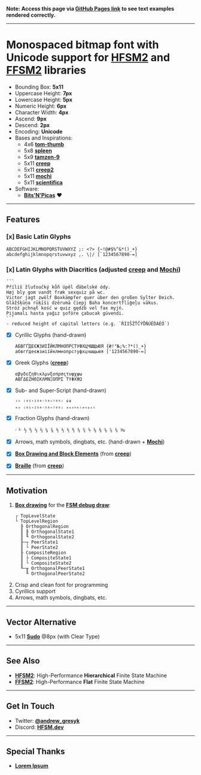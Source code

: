 **Note: Access this page via [GitHub Pages link](https://font.hfsm.dev) to see text examples rendered correctly.**

---

# Monospaced bitmap font with Unicode support for **[HFSM2](https://hfsm.dev)** and **[FFSM2](https://flat.hfsm.dev)** libraries

- Bounding Box: **5x11**
- Uppercase Height: **7px**
- Lowercase Height: **5px**
- Numeric Height: **6px**
- Character Width: **4px**
- Ascend: **9px**
- Descend: **2px**
- Encoding: **Unicode**
- Bases and Inspirations:
    - 4x6 **[tom-thumb](https://robey.lag.net/2010/01/23/tiny-monospace-font.html)**
    - 5x8 **[spleen](https://github.com/fcambus/spleen)**
    - 5x9 **[tamzen-9](https://github.com/sunaku/tamzen-font#tamzen-9)**
    - 5x11 **[creep](https://github.com/romeovs/creep)**
    - 5x11 **[creep2](https://github.com/raymond-w-ko/creep2)**
    - 5x11 **[mochi](https://addy-dclxvi.github.io/post/bitmap-fonts/#mochi)**
    - 5x11 **[scientifica](https://github.com/nerdypepper/scientifica)**
- Software:
    - **[Bits'N'Picas](https://github.com/kreativekorp/bitsnpicas)** ❤

---

## Features

### [x] Basic Latin Glyphs

```
ABCDEFGHIJKLMNOPQRSTUVWXYZ ;: <?> {~!@#$%^&*()_+}
abcdefghijklmnopqrstuvwxyz ,. \|/ [`1234567890-=]
```

### [x] Latin Glyphs with Diacritics (adjusted **[creep](https://github.com/romeovs/creep)** and **[Mochi](https://addy-dclxvi.github.io/post/bitmap-fonts/#mochi)**)

    ```
    Příliš žluťoučký kůň úpěl ďábelské ódy.
    Høj bly gom vandt fræk sexquiz på wc.
    Victor jagt zwölf Boxkämpfer quer über den großen Sylter Deich.
    Glāžšķūņa rūķīši dzērumā čiepj Baha koncertflīģeļu vākus.
    Stróż pchnął kość w quiz gędźb vel fax myjń.
    Pijamalı hasta yağız şoföre çabucak güvendi.
    ```
    - reduced height of capital letters (e.g. `ŘÍIŠŽŤČÝŮŇÚĚĎÁÉÓ`)

- [x] Cyrillic Glyphs (hand-drawn)
    ```
    АБВГҐДЕЄЖЗИІЇЙКЛМНОПРСТУФХЦЧШЩЬЮЯ {₴!"№;%:?*()_+}
    абвгґдеєжзиіїйклмнопрстуфхцчшщьюя ['1234567890-=]
    ```

- [x] Greek Glyphs (**[creep](https://github.com/romeovs/creep)**)
    ```
    αβγδεζηθικλμνξοπρσςτυφχψω
    ΑΒΓΔΕΖΗΘΙΚΛΜΝΞΟΠΡΣ ΤΥΦΧΨΩ
    ```

- [x] Sub- and Super-Script (hand-drawn)
    ```
    ⁱⁿ ⁽⁰¹⁺²³⁴⁻⁵⁶⁼⁷⁸⁹⁾ ºª
    ₑₔ ₍₀₁₊₂₃₄₋₅₆₌₇₈₉₎ ₐₒₓₕₖₗₘₙₚₛₜ
    ```

- [x] Fraction Glyphs (hand-drawn)
    ```
    ⁄ ⅟ ½ ↉ ⅓ ⅔ ¼ ¾ ⅕ ⅖ ⅗ ⅘ ⅙ ⅚ ⅐ ⅛ ⅜ ⅝ ⅞ ⅑ ⅒
    ```

- [x] Arrows, math symbols, dingbats, etc. (hand-drawn + **[Mochi](https://addy-dclxvi.github.io/post/bitmap-fonts/#mochi)**)

- [x] **[Box Drawing and Block Elements](https://github.com/romeovs/creep#box-drawing)** (from **[creep](https://github.com/romeovs/creep)**)

- [x] **[Braille](https://github.com/romeovs/creep#braille-and-drawille)** (from **[creep](https://github.com/romeovs/creep)**)

---

## Motivation

1. [**Box drawing**](https://github.com/romeovs/creep#box-drawing) for the [**FSM debug draw**](https://gresyk.dev/features/2018/01/15/hfsm-magic.html):
    ```
    ┌ TopLevelState
    └ TopLevelRegion
      ╟ OrthogonalRegion
      ║ ╟ OrthogonalState1
      ║ ╙ OrthogonalState2
      ╟─┬ PeerState1
      ║ └ PeerState2
      ╟ CompositeRegion
      ║ ├ CompositeState1
      ║ └ CompositeState2
      ╙─╥ OrthogonalPeerState1
        ╙ OrthogonalPeerState2
    ```
1. Crisp and clean font for programming
1. Cyrillics support
1. Arrows, math symbols, dingbats, etc.

---

## Vector Alternative

- 5x11 **[Sudo](https://www.kutilek.de/sudo-font/)** @8px (with Clear Type)

---

## See Also

- **[HFSM2](https://hfsm.dev)**: High-Performance **Hierarchical** Finite State Machine
- **[FFSM2](https://flat.hfsm.dev)**: High-Performance **Flat** Finite State Machine

---

## Get In Touch

- Twitter: **[@andrew_gresyk](https://www.twitter.com/andrew_gresyk)**
- Discord: **[HFSM.dev](https://discord.gg/v4t3tzh)**

---

## Special Thanks

- **[Lorem Ipsum](https://www.lipsum.com/)**
